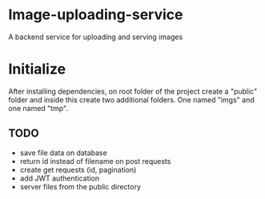 # Image-uploading-service

A backend service for uploading and serving images

# Initialize

After installing dependencies, on root folder of the project create a "public" folder and inside this create two additional folders. One named "imgs" and one named "tmp".

## TODO

- save file data on database
- return id instead of filename on post requests
- create get requests (id, pagination)
- add JWT authentication
- server files from the public directory